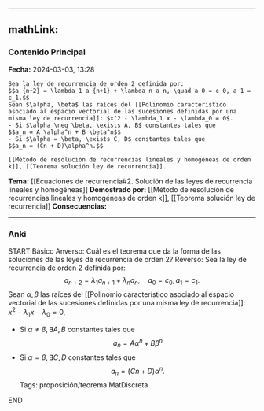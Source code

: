 
---
mathLink:
---
### Contenido Principal

**Fecha:** 2024-03-03, 13:28

```ad-theorem
Sea la ley de recurrencia de orden 2 definida por:
$$a_{n+2} = \lambda_1 a_{n+1} + \lambda_n a_n, \quad a_0 = c_0, a_1 = c_1.$$
Sean $\alpha, \beta$ las raíces del [[Polinomio característico asociado al espacio vectorial de las sucesiones definidas por una misma ley de recurrencia]]: $x^2 - \lambda_1 x - \lambda_0 = 0$.
- Si $\alpha \neq \beta, \exists A, B$ constantes tales que
$$a_n = A \alpha^n + B \beta^n$$
- Si $\alpha = \beta, \exists C, D$ constantes tales que
$$a_n = (Cn + D)\alpha^n.$$

```


```ad-proof
[[Método de resolución de recurrencias lineales y homogéneas de orden k]], [[Teorema solución ley de recurrencia]].
```


**Tema:** [[Ecuaciones de recurrencia#2. Solución de las leyes de recurrencia lineales y homogéneas]]
**Demostrado por:** [[Método de resolución de recurrencias lineales y homogéneas de orden k]], [[Teorema solución ley de recurrencia]]
**Consecuencias:**

---
### Anki

START
Básico
Anverso: Cuál es el teorema que da la forma de las soluciones de las leyes de recurrencia de orden 2?
Reverso: Sea la ley de recurrencia de orden 2 definida por:
$$a_{n+2} = \lambda_1 a_{n+1} + \lambda_n a_n, \quad a_0 = c_0, a_1 = c_1.$$
Sean $\alpha, \beta$ las raíces del [[Polinomio característico asociado al espacio vectorial de las sucesiones definidas por una misma ley de recurrencia]]: $x^2 - \lambda_1 x - \lambda_0 = 0$.
- Si $\alpha \neq \beta, \exists A, B$ constantes tales que
$$a_n = A \alpha^n + B \beta^n$$
- Si $\alpha = \beta, \exists C, D$ constantes tales que
$$a_n = (Cn + D)\alpha^n.$$
Tags: proposición/teorema MatDiscreta
<!--ID: 1717176517202-->
END
